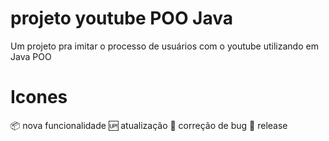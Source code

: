 # projeto youtube POO Java
 Um projeto pra imitar o processo de usuários com o youtube utilizando em Java POO
# Icones
📦 nova funcionalidade
🆙 atualização
🐞 correção de bug
🏁 release